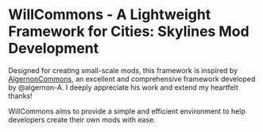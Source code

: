 # WillCommons - A Lightweight Framework for Cities: Skylines Mod Development  
Designed for creating small-scale mods, this framework is inspired by [AlgernonCommons](https://github.com/algernon-A/AlgernonCommons), an excellent and comprehensive framework developed by @algernon-A. I deeply appreciate his work and extend my heartfelt thanks!  

WillCommons aims to provide a simple and efficient environment to help developers create their own mods with ease. 